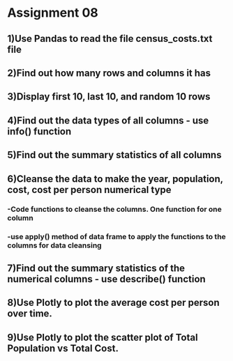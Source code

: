 
# Assignment 08
## 1)Use Pandas to read the file census_costs.txt file
## 2)Find out how many rows and columns it has
## 3)Display first 10, last 10, and random 10 rows
## 4)Find out the data types of all columns - use info() function
## 5)Find out the summary statistics of all columns
## 6)Cleanse the data to make the year, population, cost, cost per person numerical type
### -Code functions to cleanse the columns. One function for one column
### -use apply() method of data frame to apply the functions to the columns for data cleansing
## 7)Find out the summary statistics of the numerical columns - use describe() function
## 8)Use Plotly to plot the average cost per person over time.
## 9)Use Plotly to plot the scatter plot of Total Population vs Total Cost.
